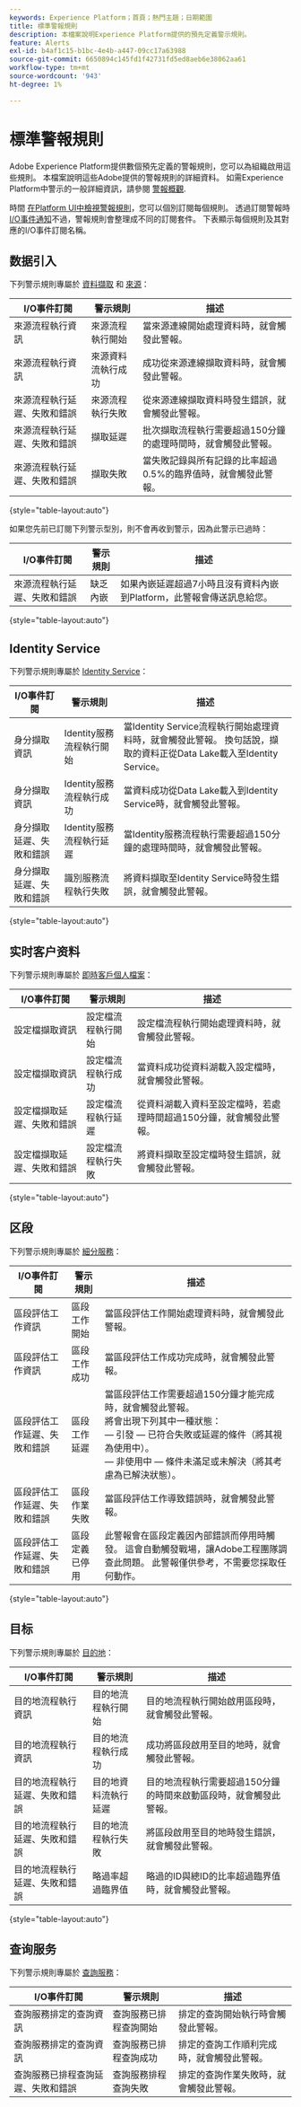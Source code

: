```yaml
---
keywords: Experience Platform；首頁；熱門主題；日期範圍
title: 標準警報規則
description: 本檔案說明Experience Platform提供的預先定義警示規則。
feature: Alerts
exl-id: b4af1c15-b1bc-4e4b-a447-09cc17a63988
source-git-commit: 6650894c145fd1f42731fd5ed8aeb6e38062aa61
workflow-type: tm+mt
source-wordcount: '943'
ht-degree: 1%

---
```


# 標準警報規則

Adobe Experience Platform提供數個預先定義的警報規則，您可以為組織啟用這些規則。 本檔案說明這些Adobe提供的警報規則的詳細資料。 如需Experience Platform中警示的一般詳細資訊，請參閱 [警報概觀](./overview.md).

時間 [在Platform UI中檢視警報規則](./ui.md)，您可以個別訂閱每個規則。 透過訂閱警報時 [I/O事件通知](./subscribe.md)不過，警報規則會整理成不同的訂閱套件。 下表顯示每個規則及其對應的I/O事件訂閱名稱。

## 数据引入

下列警示規則專屬於 [資料擷取](../../ingestion/home.md) 和  [來源](../../sources/home.md)：

| I/O事件訂閱 | 警示規則 | 描述 |
| --- | --- | --- |
| 來源流程執行資訊 | 來源流程執行開始 | 當來源連線開始處理資料時，就會觸發此警報。 |
| 來源流程執行資訊 | 來源資料流執行成功 | 成功從來源連線擷取資料時，就會觸發此警報。 |
| 來源流程執行延遲、失敗和錯誤 | 來源流程執行失敗 | 從來源連線擷取資料時發生錯誤，就會觸發此警報。 |
| 來源流程執行延遲、失敗和錯誤 | 擷取延遲 | 批次擷取流程執行需要超過150分鐘的處理時間時，就會觸發此警報。 |
| 來源流程執行延遲、失敗和錯誤 | 擷取失敗 | 當失敗記錄與所有記錄的比率超過0.5%的臨界值時，就會觸發此警報。 |

{style="table-layout:auto"}

如果您先前已訂閱下列警示型別，則不會再收到警示，因為此警示已過時：

| I/O事件訂閱 | 警示規則 | 描述 |
| --- | --- | --- |
| 來源流程執行延遲、失敗和錯誤 | 缺乏內嵌 | 如果內嵌延遲超過7小時且沒有資料內嵌到Platform，此警報會傳送訊息給您。 |

{style="table-layout:auto"}

## Identity Service

下列警示規則專屬於 [Identity Service](../../identity-service/home.md)：

| I/O事件訂閱 | 警示規則 | 描述 |
| --- | --- | --- |
| 身分擷取資訊 | Identity服務流程執行開始 | 當Identity Service流程執行開始處理資料時，就會觸發此警報。 換句話說，擷取的資料正從Data Lake載入至Identity Service。 |
| 身分擷取資訊 | Identity服務流程執行成功 | 當資料成功從Data Lake載入到Identity Service時，就會觸發此警報。 |
| 身分擷取延遲、失敗和錯誤 | Identity服務流程執行延遲 | 當Identity服務流程執行需要超過150分鐘的處理時間時，就會觸發此警報。 |
| 身分擷取延遲、失敗和錯誤 | 識別服務流程執行失敗 | 將資料擷取至Identity Service時發生錯誤，就會觸發此警報。 |

{style="table-layout:auto"}

## 实时客户资料

下列警示規則專屬於 [即時客戶個人檔案](../../profile/home.md)：

| I/O事件訂閱 | 警示規則 | 描述 |
| --- | --- | --- |
| 設定檔擷取資訊 | 設定檔流程執行開始 | 設定檔流程執行開始處理資料時，就會觸發此警報。 |
| 設定檔擷取資訊 | 設定檔流程執行成功 | 當資料成功從資料湖載入設定檔時，就會觸發此警報。 |
| 設定檔擷取延遲、失敗和錯誤 | 設定檔流程執行延遲 | 從資料湖載入資料至設定檔時，若處理時間超過150分鐘，就會觸發此警報。 |
| 設定檔擷取延遲、失敗和錯誤 | 設定檔流程執行失敗 | 將資料擷取至設定檔時發生錯誤，就會觸發此警報。 |

{style="table-layout:auto"}

## 区段

下列警示規則專屬於 [細分服務](../../segmentation/home.md)：

| I/O事件訂閱 | 警示規則 | 描述 |
| --- | --- | --- |
| 區段評估工作資訊 | 區段工作開始 | 當區段評估工作開始處理資料時，就會觸發此警報。 |
| 區段評估工作資訊 | 區段工作成功 | 當區段評估工作成功完成時，就會觸發此警報。 |
| 區段評估工作延遲、失敗和錯誤 | 區段工作延遲 | 當區段評估工作需要超過150分鐘才能完成時，就會觸發此警報。 <br> 將會出現下列其中一種狀態： <br> — 引發 — 已符合失敗或延遲的條件（將其視為使用中）。 <br> — 非使用中 — 條件未滿足或未解決（將其考慮為已解決狀態）。 |
| 區段評估工作延遲、失敗和錯誤 | 區段作業失敗 | 當區段評估工作導致錯誤時，就會觸發此警報。 |
| 區段評估工作延遲、失敗和錯誤 | 區段定義已停用 | 此警報會在區段定義因內部錯誤而停用時觸發。 這會自動觸發戰場，讓Adobe工程團隊調查此問題。 此警報僅供參考，不需要您採取任何動作。 |

{style="table-layout:auto"}

## 目标

下列警示規則專屬於 [目的地](../../destinations/home.md)：

| I/O事件訂閱 | 警示規則 | 描述 |
| --- | --- | --- |
| 目的地流程執行資訊 | 目的地流程執行開始 | 目的地流程執行開始啟用區段時，就會觸發此警報。 |
| 目的地流程執行資訊 | 目的地流程執行成功 | 成功將區段啟用至目的地時，就會觸發此警報。 |
| 目的地流程執行延遲、失敗和錯誤 | 目的地資料流執行延遲 | 目的地流程執行需要超過150分鐘的時間來啟動區段時，就會觸發此警報。 |
| 目的地流程執行延遲、失敗和錯誤 | 目的地流程執行失敗 | 將區段啟用至目的地時發生錯誤，就會觸發此警報。 |
| 目的地流程執行延遲、失敗和錯誤 | 略過率超過臨界值 | 略過的ID與總ID的比率超過臨界值時，就會觸發此警報。 |

{style="table-layout:auto"}

## 查询服务

下列警示規則專屬於 [查詢服務](../../query-service/home.md)：

| I/O事件訂閱 | 警示規則 | 描述 |
| --- | --- | --- |
| 查詢服務排定的查詢資訊 | 查詢服務已排程查詢開始 | 排定的查詢開始執行時會觸發此警報。 |
| 查詢服務排定的查詢資訊 | 查詢服務已排程查詢成功 | 排定的查詢工作順利完成時，就會觸發此警報。 |
| 查詢服務已排程查詢延遲、失敗和錯誤 | 查詢服務排程查詢失敗 | 排定的查詢作業失敗時，就會觸發此警報。 |

<!-- (Definitions to be added once available)
| Segment Job Delay | This alert triggers when a segment job takes longer than 150 minutes to complete. | N/A | 30 seconds | 3 hours |
| No Ingestion Activity in Past 24 Hours | This alert triggers when no new data has been ingested in the last 24-hour period. | N/A | 1 day | 1 day |
| Ingestion Error Rate Exceeded | This alert triggers when the error rate for data ingestion exceeds the allotted threshold. | 20% | 30 seconds | 30 seconds |
| Entitlement Threshold Exceeded | This alert triggers when the number of created profiles exceeds 80% of your organization's entitlement. | 30 seconds | N/A |
| SFTP source has not ingested data | This alert triggers when an [SFTP source](../../sources/connectors/cloud-storage/sftp.md) has not ingested any data within a certain time period. | 1 day | 1 day |
| Feed Message | This alert when an identity sharing feed message has been sent to a user using [Segment Match](../../segmentation/ui/segment-match.md). | N/A | N/A |
| Feed Access Revoked | This alert triggers when another Platform user revokes access to an identity sharing feed using [Segment Match](../../segmentation/ui/segment-match.md). | N/A | N/A |
| Feed Modified | This alert triggers when an identity sharing feed is modified by a user using [Segment Match](../../segmentation/ui/segment-match.md). | N/A | N/A |
| Feed Shared | This alert triggers when a user shares a new feed in [Segment Match](../../segmentation/ui/segment-match.md). | N/A | N/A |
| Link Request | This alert triggers when a user requests to connect for partner sharing. | N/A | N/A |
| Link Action | This alert triggers when a user accepts a request to connect for partner sharing. | N/A | N/A |
-->
